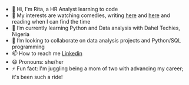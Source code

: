 - 👋 Hi, I'm Rita, a HR Analyst learning to code
- 👀 My interests are watching comedies, writing [here](https:www.talesbyrita.com) and [here](https://www.facebook.com/rita.anyanwu.14) and reading when I can find the time
- 🌱 I’m currently learning Python and Data analysis with Dahel Techies, Nigeria
- 💞️ I’m looking to collaborate on data analysis projects and Python/SQL programming
- 📫 How to reach me [Linkedin](www.linkedin.com/in/ritaokoro17)
- 😄 Pronouns: she/her
- ⚡ Fun fact: I'm juggling being a mom of two with advancing my career; it's been such a ride!

<!---
R-analyst/R-analyst is a ✨ special ✨ repository because its `README.md` (this file) appears on your GitHub profile.
You can click the Preview link to take a look at your changes.
--->
